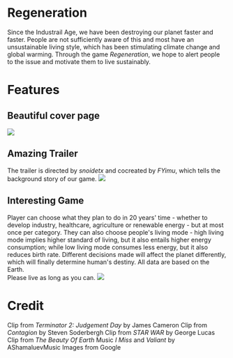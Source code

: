 # Regeneration

Since the Industrail Age, we have been destroying our planet faster and faster. People are not sufficiently aware of this and most have an unsustainable living style, which has been stimulating climate change and global warming. Through the game _Regeneration_, we hope to alert people to the issue and motivate them to live sustainably.

# Features
## Beautiful cover page
![](https://github.com/snoidetx/Regeneration/blob/main/img/cover.PNG)

## Amazing Trailer
The trailer is directed by _snoidetx_ and cocreated by _FYimu_, which tells the background story of our game.
![](https://github.com/snoidetx/Regeneration/blob/main/img/trailer.PNG)

## Interesting Game
Player can choose what they plan to do in 20 years' time - whether to develop industry, healthcare, agriculture or renewable energy - but at most once per category. They can also choose people's living mode - high living mode implies higher standard of living, but it also entails higher energy consumption; while low living mode consumes less energy, but it also reduces birth rate. Different decisions made will affect the planet differently, which will finally determine human's destiny. All data are based on the Earth.   
Please live as long as you can.
![](https://github.com/snoidetx/Regeneration/blob/main/img/game.PNG)

# Credit

Clip from _Terminator 2: Judgement Day_ by James Cameron
Clip from _Contagion_ by Steven Soderbergh
Clip from _STAR WAR_ by George Lucas
Clip from _The Beauty Of Earth_
Music _I Miss_ and _Valiant_ by AShamaluevMusic
Images from Google

